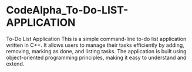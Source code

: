 # CodeAlpha_To-Do-LIST-APPLICATION
To-Do List Application This is a simple command-line to-do list application written in C++. It allows users to manage their tasks efficiently by adding, removing, marking as done, and listing tasks. The application is built using object-oriented programming principles, making it easy to understand and extend.
